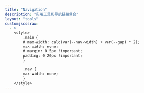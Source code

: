 ```yaml
---
title: "Navigation"
description: "实用工具和导航链接集合"
layout: "tools"
customjscssraw: 
  - >
    <style>
        .main {
        # max-width: calc(var(--nav-width) + var(--gap) * 2);
        max-width: none;
        # margin: 0 5px !important;
        padding: 0 20px !important; 
        }

        .nav {
        max-width: none;
        }
    </style>
---
```

